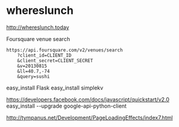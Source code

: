 whereslunch
===========

http://whereslunch.today

Foursquare venue search

    https://api.foursquare.com/v2/venues/search
        ?client_id=CLIENT_ID
        &client_secret=CLIENT_SECRET
        &v=20130815
        &ll=40.7,-74
        &query=sushi
  



easy_install Flask
easy_install simplekv


https://developers.facebook.com/docs/javascript/quickstart/v2.0
easy_install --upgrade google-api-python-client

http://tympanus.net/Development/PageLoadingEffects/index7.html
